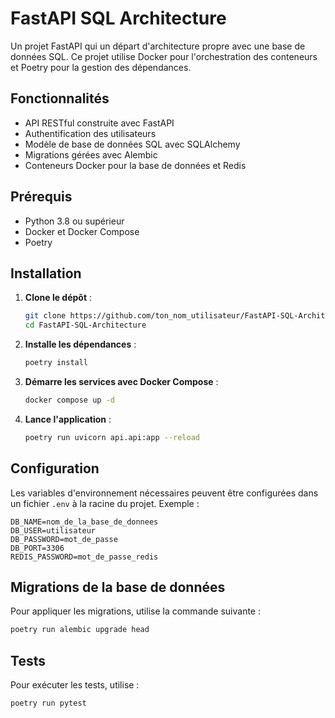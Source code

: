 # FastAPI SQL Architecture

Un projet FastAPI qui un départ d'architecture propre avec une base de données SQL. Ce projet utilise Docker pour l'orchestration des conteneurs et Poetry pour la gestion des dépendances.

## Fonctionnalités

- API RESTful construite avec FastAPI
- Authentification des utilisateurs
- Modèle de base de données SQL avec SQLAlchemy
- Migrations gérées avec Alembic
- Conteneurs Docker pour la base de données et Redis

## Prérequis

- Python 3.8 ou supérieur
- Docker et Docker Compose
- Poetry

## Installation

1. **Clone le dépôt** :

   ```bash
   git clone https://github.com/ton_nom_utilisateur/FastAPI-SQL-Architecture.git
   cd FastAPI-SQL-Architecture
   ```

2. **Installe les dépendances** :

   ```bash
   poetry install
   ```

3. **Démarre les services avec Docker Compose** :

   ```bash
   docker compose up -d
   ```

4. **Lance l'application** :
   ```bash
   poetry run uvicorn api.api:app --reload
   ```

## Configuration

Les variables d'environnement nécessaires peuvent être configurées dans un fichier `.env` à la racine du projet. Exemple :

```env
DB_NAME=nom_de_la_base_de_donnees
DB_USER=utilisateur
DB_PASSWORD=mot_de_passe
DB_PORT=3306
REDIS_PASSWORD=mot_de_passe_redis
```

## Migrations de la base de données

Pour appliquer les migrations, utilise la commande suivante :

```bash
poetry run alembic upgrade head
```

## Tests

Pour exécuter les tests, utilise :

```bash
poetry run pytest
```

